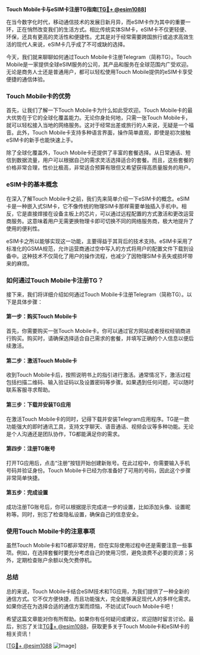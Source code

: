 **Touch Mobile卡与eSIM卡注册TG指南[[TG💪+ @esim1088](https://t.me/s/esim1088)]**

在当今数字化时代，移动通信技术的发展日新月异，而eSIM卡作为其中的重要一环，正在悄然改变我们的生活方式。相比传统实体SIM卡，eSIM卡不仅更轻便、环保，还具有更高的灵活性和便捷性。尤其是对于经常需要跨国旅行或追求高效生活的现代人来说，eSIM卡几乎成了不可或缺的选择。

今天，我们就来聊聊如何通过Touch Mobile卡注册Telegram（简称TG）。Touch Mobile是一家提供全球eSIM服务的公司，其产品和服务在全球范围内广受欢迎。无论是商务人士还是普通用户，都可以轻松使用Touch Mobile提供的eSIM卡享受便捷的通信体验。

### Touch Mobile卡的优势

首先，让我们了解一下Touch Mobile卡为什么如此受欢迎。Touch Mobile卡的最大优势在于它的全球化覆盖能力。无论你身处何地，只需一张Touch Mobile卡，就可以轻松接入当地的网络服务。这对于经常出差或旅行的人来说，无疑是一个福音。此外，Touch Mobile卡支持多种语言界面，操作简单直观，即使是初次接触eSIM卡的新手也能快速上手。

除了全球化覆盖外，Touch Mobile卡还提供了丰富的套餐选择。从日常通话、短信到数据流量，用户可以根据自己的需求灵活选择适合的套餐。而且，这些套餐的价格非常合理，性价比极高，非常适合预算有限但又希望获得高质量服务的用户。

### eSIM卡的基本概念

在深入了解Touch Mobile卡之前，我们先来简单介绍一下eSIM卡的概念。eSIM卡是一种嵌入式SIM卡，它不像传统的物理SIM卡那样需要单独插入手机中。相反，它是直接焊接在设备主板上的芯片，可以通过远程配置的方式激活和更改运营商服务。这意味着用户无需更换物理卡即可切换不同的网络服务商，极大地提升了使用的便利性。

eSIM卡之所以能够实现这一功能，主要得益于其背后的技术支持。eSIM卡采用了标准化的GSMA规范，允许运营商通过空中写入的方式将用户的配置文件下载到设备中。这种技术不仅简化了用户的操作流程，也减少了因物理SIM卡丢失或损坏带来的麻烦。

### 如何通过Touch Mobile卡注册TG？

接下来，我们将详细介绍如何通过Touch Mobile卡注册Telegram（简称TG）。以下是具体步骤：

#### 第一步：购买Touch Mobile卡

首先，你需要购买一张Touch Mobile卡。你可以通过官方网站或者授权经销商进行购买。购买时，请确保选择适合自己需求的套餐，并填写正确的个人信息以便后续激活。

#### 第二步：激活Touch Mobile卡

收到Touch Mobile卡后，按照说明书上的指引进行激活。通常情况下，激活过程包括扫描二维码、输入验证码以及设置密码等步骤。如果遇到任何问题，可以随时联系客服寻求帮助。

#### 第三步：下载并安装TG应用

在激活Touch Mobile卡的同时，记得下载并安装Telegram应用程序。TG是一款功能强大的即时通讯工具，支持文字聊天、语音通话、视频会议等多种功能。无论是个人沟通还是团队协作，TG都能满足你的需求。

#### 第四步：注册TG账号

打开TG应用后，点击“注册”按钮开始创建新账号。在此过程中，你需要输入手机号码并验证身份。Touch Mobile卡已经为你准备好了可用的号码，因此这个步骤非常简单快捷。

#### 第五步：完成设置

成功注册TG账号后，你可以根据提示完成进一步的设置，比如添加头像、设置昵称等。同时，别忘了检查隐私设置，确保自己的信息安全。

### 使用Touch Mobile卡的注意事项

虽然Touch Mobile卡和TG都非常好用，但在实际使用过程中还是需要注意一些事项。例如，在选择套餐时要充分考虑自己的使用习惯，避免浪费不必要的资源；另外，定期检查账户余额以免欠费停机。

### 总结

总的来说，Touch Mobile卡结合eSIM技术和TG应用，为我们提供了一种全新的通信方式。它不仅方便快捷，而且功能强大，完全能够满足现代人的多样化需求。如果你还在为选择合适的通信方案而烦恼，不妨试试Touch Mobile卡吧！

希望这篇文章能对你有所帮助。如果你有任何疑问或建议，欢迎随时留言讨论。最后，别忘了关注[TG💪+ @esim1088](https://t.me/s/esim1088)，获取更多关于Touch Mobile卡和eSIM卡的相关资讯！

[[TG💪+ @esim1088](https://t.me/s/esim1088) ![Image](https://i.postimg.cc/4NQfJmqS/Snipaste-2025-05-13-00-14-12.png)]